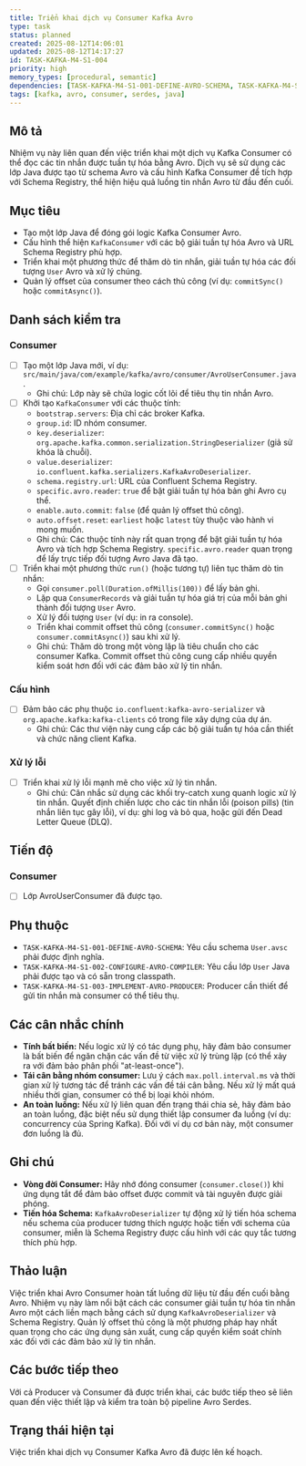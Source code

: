 ```yaml
---
title: Triển khai dịch vụ Consumer Kafka Avro
type: task
status: planned
created: 2025-08-12T14:06:01
updated: 2025-08-12T14:17:27
id: TASK-KAFKA-M4-S1-004
priority: high
memory_types: [procedural, semantic]
dependencies: [TASK-KAFKA-M4-S1-001-DEFINE-AVRO-SCHEMA, TASK-KAFKA-M4-S1-002-CONFIGURE-AVRO-COMPILER]
tags: [kafka, avro, consumer, serdes, java]
---
```


## Mô tả

Nhiệm vụ này liên quan đến việc triển khai một dịch vụ Kafka Consumer có thể đọc các tin nhắn được tuần tự hóa bằng Avro. Dịch vụ sẽ sử dụng các lớp Java được tạo từ schema Avro và cấu hình Kafka Consumer để tích hợp với Schema Registry, thể hiện hiệu quả luồng tin nhắn Avro từ đầu đến cuối.

## Mục tiêu

*   Tạo một lớp Java để đóng gói logic Kafka Consumer Avro.
*   Cấu hình thể hiện `KafkaConsumer` với các bộ giải tuần tự hóa Avro và URL Schema Registry phù hợp.
*   Triển khai một phương thức để thăm dò tin nhắn, giải tuần tự hóa các đối tượng `User` Avro và xử lý chúng.
*   Quản lý offset của consumer theo cách thủ công (ví dụ: `commitSync()` hoặc `commitAsync()`).

## Danh sách kiểm tra

### Consumer

- [ ] Tạo một lớp Java mới, ví dụ: `src/main/java/com/example/kafka/avro/consumer/AvroUserConsumer.java`.
    - Ghi chú: Lớp này sẽ chứa logic cốt lõi để tiêu thụ tin nhắn Avro.
- [ ] Khởi tạo `KafkaConsumer` với các thuộc tính:
    - `bootstrap.servers`: Địa chỉ các broker Kafka.
    - `group.id`: ID nhóm consumer.
    - `key.deserializer`: `org.apache.kafka.common.serialization.StringDeserializer` (giả sử khóa là chuỗi).
    - `value.deserializer`: `io.confluent.kafka.serializers.KafkaAvroDeserializer`.
    - `schema.registry.url`: URL của Confluent Schema Registry.
    - `specific.avro.reader`: `true` để bật giải tuần tự hóa bản ghi Avro cụ thể.
    - `enable.auto.commit`: `false` (để quản lý offset thủ công).
    - `auto.offset.reset`: `earliest` hoặc `latest` tùy thuộc vào hành vi mong muốn.
    - Ghi chú: Các thuộc tính này rất quan trọng để bật giải tuần tự hóa Avro và tích hợp Schema Registry. `specific.avro.reader` quan trọng để lấy trực tiếp đối tượng Avro Java đã tạo.
- [ ] Triển khai một phương thức `run()` (hoặc tương tự) liên tục thăm dò tin nhắn:
    - Gọi `consumer.poll(Duration.ofMillis(100))` để lấy bản ghi.
    - Lặp qua `ConsumerRecords` và giải tuần tự hóa giá trị của mỗi bản ghi thành đối tượng `User` Avro.
    - Xử lý đối tượng `User` (ví dụ: in ra console).
    - Triển khai commit offset thủ công (`consumer.commitSync()` hoặc `consumer.commitAsync()`) sau khi xử lý.
    - Ghi chú: Thăm dò trong một vòng lặp là tiêu chuẩn cho các consumer Kafka. Commit offset thủ công cung cấp nhiều quyền kiểm soát hơn đối với các đảm bảo xử lý tin nhắn.

### Cấu hình

- [ ] Đảm bảo các phụ thuộc `io.confluent:kafka-avro-serializer` và `org.apache.kafka:kafka-clients` có trong file xây dựng của dự án.
    - Ghi chú: Các thư viện này cung cấp các bộ giải tuần tự hóa cần thiết và chức năng client Kafka.

### Xử lý lỗi

- [ ] Triển khai xử lý lỗi mạnh mẽ cho việc xử lý tin nhắn.
    - Ghi chú: Cân nhắc sử dụng các khối try-catch xung quanh logic xử lý tin nhắn. Quyết định chiến lược cho các tin nhắn lỗi (poison pills) (tin nhắn liên tục gây lỗi), ví dụ: ghi log và bỏ qua, hoặc gửi đến Dead Letter Queue (DLQ).

## Tiến độ

### Consumer

- [ ] Lớp AvroUserConsumer đã được tạo.

## Phụ thuộc

*   `TASK-KAFKA-M4-S1-001-DEFINE-AVRO-SCHEMA`: Yêu cầu schema `User.avsc` phải được định nghĩa.
*   `TASK-KAFKA-M4-S1-002-CONFIGURE-AVRO-COMPILER`: Yêu cầu lớp `User` Java phải được tạo và có sẵn trong classpath.
*   `TASK-KAFKA-M4-S1-003-IMPLEMENT-AVRO-PRODUCER`: Producer cần thiết để gửi tin nhắn mà consumer có thể tiêu thụ.

## Các cân nhắc chính

*   **Tính bất biến:** Nếu logic xử lý có tác dụng phụ, hãy đảm bảo consumer là bất biến để ngăn chặn các vấn đề từ việc xử lý trùng lặp (có thể xảy ra với đảm bảo phân phối "at-least-once").
*   **Tái cân bằng nhóm consumer:** Lưu ý cách `max.poll.interval.ms` và thời gian xử lý tương tác để tránh các vấn đề tái cân bằng. Nếu xử lý mất quá nhiều thời gian, consumer có thể bị loại khỏi nhóm.
*   **An toàn luồng:** Nếu xử lý liên quan đến trạng thái chia sẻ, hãy đảm bảo an toàn luồng, đặc biệt nếu sử dụng thiết lập consumer đa luồng (ví dụ: concurrency của Spring Kafka). Đối với ví dụ cơ bản này, một consumer đơn luồng là đủ.

## Ghi chú

*   **Vòng đời Consumer:** Hãy nhớ đóng consumer (`consumer.close()`) khi ứng dụng tắt để đảm bảo offset được commit và tài nguyên được giải phóng.
*   **Tiến hóa Schema:** `KafkaAvroDeserializer` tự động xử lý tiến hóa schema nếu schema của producer tương thích ngược hoặc tiến với schema của consumer, miễn là Schema Registry được cấu hình với các quy tắc tương thích phù hợp.

## Thảo luận

Việc triển khai Avro Consumer hoàn tất luồng dữ liệu từ đầu đến cuối bằng Avro. Nhiệm vụ này làm nổi bật cách các consumer giải tuần tự hóa tin nhắn Avro một cách liền mạch bằng cách sử dụng `KafkaAvroDeserializer` và Schema Registry. Quản lý offset thủ công là một phương pháp hay nhất quan trọng cho các ứng dụng sản xuất, cung cấp quyền kiểm soát chính xác đối với các đảm bảo xử lý tin nhắn.

## Các bước tiếp theo

Với cả Producer và Consumer đã được triển khai, các bước tiếp theo sẽ liên quan đến việc thiết lập và kiểm tra toàn bộ pipeline Avro Serdes.

## Trạng thái hiện tại

Việc triển khai dịch vụ Consumer Kafka Avro đã được lên kế hoạch.